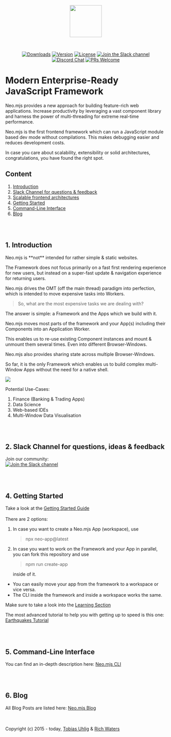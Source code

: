 <p align="center">
  <img height="100"src="https://raw.githubusercontent.com/neomjs/pages/main/resources_pub/images/logo/neo_logo_text_primary.svg">
</p>
</br>
<p align="center">
  <a href="https://npmcharts.com/compare/neo.mjs?minimal=true"><img src="https://img.shields.io/npm/dm/neo.mjs.svg?label=Downloads" alt="Downloads"></a>
  <a href="https://www.npmjs.com/package/neo.mjs"><img src="https://img.shields.io/npm/v/neo.mjs.svg?logo=npm" alt="Version"></a>
  <a href="https://www.npmjs.com/package/neo.mjs"><img src="https://img.shields.io/npm/l/neo.mjs.svg?label=License" alt="License"></a>
  <a href="https://join.slack.com/t/neomjs/shared_invite/zt-6c50ueeu-3E1~M4T9xkNnb~M_prEEOA"><img src="https://img.shields.io/badge/Slack-Neo.mjs-brightgreen.svg?logo=slack" alt="Join the Slack channel"></a>
  <a href="https://discord.gg/6p8paPq"><img src="https://img.shields.io/discord/656620537514164249?label=Discord&logo=discord&logoColor=white" alt="Discord Chat"></a>
  <a href="./CONTRIBUTING.md"><img src="https://img.shields.io/badge/PRs-welcome-green.svg?logo=GitHub&logoColor=white" alt="PRs Welcome"></a>
</p>

# Modern Enterprise-Ready JavaScript Framework
Neo.mjs provides a new approach for building feature-rich web applications. Increase productivity by leveraging a vast
component library and harness the power of multi-threading for extreme real-time performance.

Neo.mjs is the first frontend framework which can run a JavaScript module based dev mode
without compilations. This makes debugging easier and reduces development costs.

In case you care about scalability, extensibility or solid architectures, congratulations,
you have found the right spot.

## Content
1. <a href="#introduction">Introduction</a>
2. <a href="#slack-channel">Slack Channel for questions & feedback</a>
3. <a href="#architectures">Scalable frontend architectures</a>
4. <a href="#getting-started">Getting Started</a>
5. <a href="#cli">Command-Line Interface</a>
6. <a href="#blog">Blog</a>

</br></br>
<h2 id="introduction">1. Introduction</h2>
Neo.mjs is **not** intended for rather simple & static websites.

The Framework does not focus primarily on a fast first rendering experience for new users,
but instead on a super-fast update & navigation experience for returning users.

Neo.mjs drives the OMT (off the main thread) paradigm into perfection,
which is intended to move expensive tasks into Workers.

> So, what are the most expensive tasks we are dealing with?

The answer is simple: a Framework and the Apps which we build with it.

Neo.mjs moves most parts of the framework and your App(s) including their Components
into an Application Worker.

This enables us to re-use existing Component instances and mount & unmount them
several times. Even into different Browser-Windows.

Neo.mjs also provides sharing state across multiple Browser-Windows.

So far, it is the only Framework which enables us to build complex multi-Window Apps
without the need for a native shell.

<img src="https://raw.githubusercontent.com/neomjs/pages/main/resources_pub/images/workers-setup-v4.png">

Potential Use-Cases:
1. Finance (Banking & Trading Apps)
2. Data Science
3. Web-based IDEs
4. Multi-Window Data Visualisation

</br></br>
<h2 id="slack-channel">2. Slack Channel for questions, ideas & feedback</h2>
Join our community:</br>
<a href="https://join.slack.com/t/neomjs/shared_invite/zt-6c50ueeu-3E1~M4T9xkNnb~M_prEEOA"><img src="https://img.shields.io/badge/Slack-neo.mjs-brightgreen.svg?logo=slack&style=for-the-badge" alt="Join the Slack channel"></a>

</br></br>
<h2 id="getting-started">4. Getting Started</h2>
Take a look at the <a href="./.github/GETTING_STARTED.md">Getting Started Guide</a>
</br></br>
There are 2 options:

1. In case you want to create a Neo.mjs App (workspace), use
   > npx neo-app@latest
 
2. In case you want to work on the Framework and your App in parallel, you can fork this repository and use
   > npm run create-app

   inside of it.


* You can easily move your app from the framework to a workspace or vice versa.
* The CLI inside the framework and inside a workspace works the same.

Make sure to take a look into the <a href="https://neomjs.com/dist/production/apps/portal/#/learn/Setup">Learning Section</a>

The most advanced tutorial to help you with getting up to speed is this one:</br>
<a href="https://neomjs.com/dist/production/apps/portal/#/learn/Earthquakes">Earthquakes Tutorial</a>

</br></br>
<h2 id="cli">5. Command-Line Interface</h2>
You can find an in-depth description here: <a href="./buildScripts/README.md">Neo.mjs CLI</a>

</br></br>
<h2 id="blog">6. Blog</h2>
All Blog Posts are listed here: <a href="https://neomjs.com/dist/production/apps/portal/#/blog">Neo.mjs Blog</a>

</br></br>
Copyright (c) 2015 - today, <a href="https://www.linkedin.com/in/tobiasuhlig/">Tobias Uhlig</a>
& <a href="https://www.linkedin.com/in/richwaters/">Rich Waters</a>

